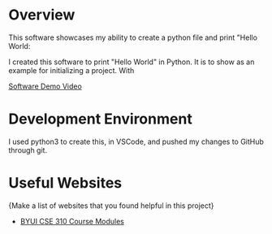 # Overview

This software showcases my ability to create a python file and print "Hello World:

I created this software to print "Hello World" in Python. It is to show as an example for initializing a project. With 

[Software Demo Video](https://youtu.be/D0alXGBOVDw)

# Development Environment

I used python3 to create this, in VSCode, and pushed my changes to GitHub through git.

# Useful Websites

{Make a list of websites that you found helpful in this project}
* [BYUI CSE 310 Course Modules](https://byui.instructure.com/courses/328920/assignments/14122695?module_item_id=38218032)

